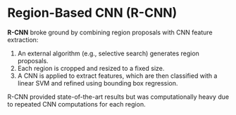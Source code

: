 # Region-Based CNN (R-CNN)

**R-CNN** broke ground by combining region proposals with CNN feature extraction:

1. An external algorithm (e.g., selective search) generates region proposals.
2. Each region is cropped and resized to a fixed size.
3. A CNN is applied to extract features, which are then classified with a linear SVM and refined using bounding box regression.

R-CNN provided state-of-the-art results but was computationally heavy due to repeated CNN computations for each region.
